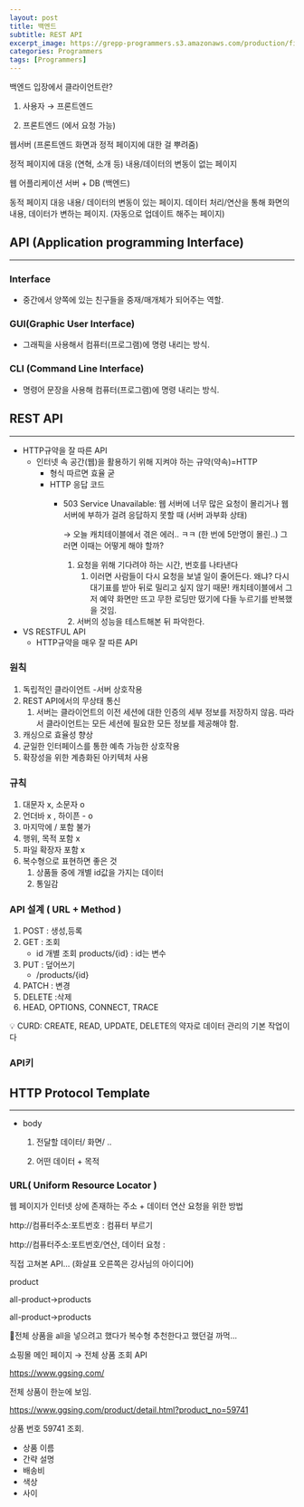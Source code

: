 ```yaml
---
layout: post
title: 백엔드
subtitle: REST API
excerpt_image: https://grepp-programmers.s3.amazonaws.com/production/file_resource/6737/Dev_Thumnail_Web_Full_Stack_4th.png
categories: Programmers
tags: [Programmers]
---
```

백엔드 입장에서 클라이언트란?

1) 사용자 → 프론트엔드

2) 프론트엔드 (에서 요청 가능) 

웹서버 (프론트엔드 화면과 정적 페이지에 대한 걸 뿌려줌) 

정적 페이지에 대응 (연혁, 소개 등) 내용/데이터의 변동이 없는 페이지

웹 어플리케이션 서버  + DB (백엔드)

동적 페이지 대응  내용/ 데이터의 변동이 있는 페이지. 데이터 처리/연산을 통해 화면의 내용, 데이터가 변하는 페이지. (자동으로 업데이트 해주는 페이지) 

## API (Application programming Interface)

---

### Interface

- 중간에서 양쪽에 있는 친구들을 중재/매개체가 되어주는 역할.

### GUI(Graphic User Interface)

- 그래픽을 사용해서 컴퓨터(프로그램)에 명령 내리는 방식.

### CLI (Command Line Interface)

- 명령어 문장을 사용해 컴퓨터(프로그램)에 명령 내리는 방식.

## REST API

---

- HTTP규약을 잘 따른 API
    - 인터넷 속 공간(웹)을 활용하기 위해 지켜야 하는 규약(약속)=HTTP
        - 형식 따르면 효율 굳
        - HTTP 응답 코드
            - 503 Service Unavailable: 웹 서버에 너무 많은 요청이 몰리거나 웹 서버에 부하가 걸려 응답하지 못할 때 (서버 과부화 상태)
                
                → 오늘 캐치테이블에서 겪은 에러.. ㅋㅋ (한 번에 5만명이 몰린..) 그러면 이때는 어떻게 해야 할까? 
                
                1. 요청을 위해 기다려야 하는 시간, 번호를 나타낸다
                    1. 이러면 사람들이 다시 요청을 보낼 일이 줄어든다. 왜냐? 다시 대기표를 받아 뒤로 밀리고 싶지 않기 때문! 캐치테이블에서 그저 예약 화면만 뜨고 무한 로딩만 떴기에 다들 누르기를 반복했을 것임. 
                2. 서버의 성능을 테스트해본 뒤 파악한다. 
- VS RESTFUL API
    - HTTP규약을 매우 잘 따른 API

### 원칙

1. 독립적인 클라이언트 -서버 상호작용
2. REST API에서의 무상태 통신 
    1. 서버는 클라이언트의 이전 세션에 대한 인증의 세부 정보를 저장하지 않음. 따라서 클라이언트는 모든 세션에 필요한 모든 정보를 제공해야 함. 
3. 캐싱으로 효율성 향상
4. 균일한 인터페이스를 통한 예측 가능한 상호작용
5. 확장성을 위한 계층화된 아키텍처 사용

### 규칙

1. 대문자 x, 소문자 o
2. 언더바 x , 하이픈 - o
3. 마지막에 / 포함 불가
4. 행위, 목적 포함 x
5. 파일 확장자 포함 x
6. 복수형으로 표현하면 좋은 것
    1. 상품들 중에 개별 id값을 가지는 데이터
    2. 통일감 

### API 설계 ( URL + Method )

1. POST : 생성,등록
2. GET : 조회
    - id 개별 조회 products/{id}  : id는 변수
3. PUT : 덮어쓰기
    - /products/{id}
4. PATCH : 변경
5. DELETE :삭제
6. HEAD, OPTIONS, CONNECT, TRACE

<aside>
💡 CURD: CREATE, READ, UPDATE, DELETE의 약자로 데이터 관리의 기본 작업이다

</aside>

### API키

## HTTP Protocol Template

---

- body
    
    1) 전달할 데이터/ 화면/ ..
    
    2) 어떤 데이터 + 목적
    

### URL( Uniform Resource Locator )

웹 페이지가 인터넷 상에 존재하는 주소 + 데이터 연산 요청을 위한 방법 

http://컴퓨터주소:포트번호 : 컴퓨터 부르기

http://컴퓨터주소:포트번호/연산, 데이터 요청 : 

직접 고쳐본 API… (화살표 오른쪽은 강사님의 아이디어)

product 

all-product→products

all-product→products

💭전체 상품을 all을 넣으려고 했다가 복수형 추천한다고 했던걸 까먹…

쇼핑몰 메인 페이지 → 전체 상품 조회 API

https://www.ggsing.com/

전체 상품이 한눈에 보임. 

https://www.ggsing.com/product/detail.html?product_no=59741

상품 번호 59741 조회.

- 상품 이름
- 간략 설명
- 배송비
- 색상
- 사이